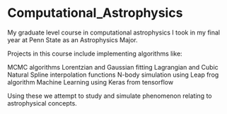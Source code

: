 # Computational_Astrophysics
My graduate level course in computational astrophysics I took in my final year at Penn State as an Astrophysics Major.

Projects in this course include implementing algorithms like: 

MCMC algorithms
Lorentzian and Gaussian fitting
Lagrangian and Cubic Natural Spline interpolation functions
N-body simulation using Leap frog algorithm
Machine Learning using Keras from tensorflow

Using these we attempt to study and simulate phenomenon relating to astrophysical concepts.

